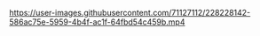 

https://user-images.githubusercontent.com/71127112/228228142-586ac75e-5959-4b4f-ac1f-64fbd54c459b.mp4

